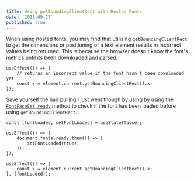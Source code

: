 ```yaml
---
title: Using getBoundingClientRect with Hosted Fonts
date: '2021-09-17'
published: true
---
```


When using hosted fonts, you may find that utilising `getBoundingClientRect` to get the dimensions or positioning of a text element results in incorrect values being returned. This is because the browser doesn't know the font's metrics until its been downloaded and parsed.

```tsx
useEffect(() => {
	// returns an incorrect value if the font hasn't been downloaded yet
	const x = element.current.getBoundingClientRect().x;
});
```

Save yourself the hair pulling I just went though by using by using the [`FontFaceSet ready`](https://developer.mozilla.org/en-US/docs/Web/API/FontFaceSet/ready) method to check if the font has been loaded before using `getBoundingClientRect`.

```tsx
const [fontLoaded, setFontLoaded] = useState(false);

useEffect(() => {
	document.fonts.ready.then(() => {
		setFontLoaded(true);
	});
});

useEffect(() => {
	const x = element.current.getBoundingClientRect().x;
}, [fontLoaded]);
```
